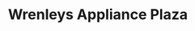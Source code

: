 ---
title: "Wrenleys Appliance Plaza"
url: /tagbilaran-city/wrenleys-appliance-plaza/
shop: electronics
---